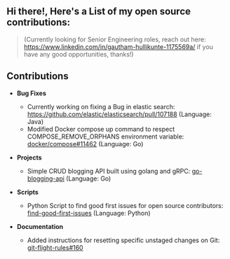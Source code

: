 ## Hi there!, Here's a List of my open source contributions:
>(Currently looking for Senior Engineering roles, reach out here: https://www.linkedin.com/in/gautham-hullikunte-1175569a/ if
you have any good opportunities, thanks!)

## Contributions

- **Bug Fixes**
  - Currently working on fixing a Bug in elastic search: https://github.com/elastic/elasticsearch/pull/107188 (Language: Java)
  - Modified Docker compose up command to respect COMPOSE_REMOVE_ORPHANS environment variable: [docker/compose#11462](https://github.com/docker/compose/issues/11462) (Language: Go)

- **Projects**
  - Simple CRUD blogging API built using golang and gRPC: [go-blogging-api](https://github.com/batcity/go-blogging-api/tree/main) (Language: Go)

- **Scripts**
  - Python Script to find good first issues for open source contributors: [find-good-first-issues](https://github.com/batcity/find-good-first-issues) (Language: Python)

- **Documentation**
  - Added instructions for resetting specific unstaged changes on Git: [git-flight-rules#160](https://github.com/k88hudson/git-flight-rules/issues/160)

<!--
**batcity/batcity** is a ✨ _special_ ✨ repository because its `README.md` (this file) appears on your GitHub profile.

Here are some ideas to get you started:

- 🔭 I’m currently working on ...
- 🌱 I’m currently learning ...
- 👯 I’m looking to collaborate on ...
- 🤔 I’m looking for help with ...
- 💬 Ask me about ...
- 📫 How to reach me: ...
- 😄 Pronouns: ...
- ⚡ Fun fact: ...
-->
